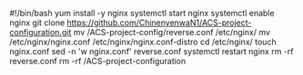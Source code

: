 #!/bin/bash
yum install -y nginx
systemctl start nginx
systemctl enable nginx
git clone https://github.com/ChinenyenwaN1/ACS-project-configuration.git
mv /ACS-project-config/reverse.conf /etc/nginx/
mv /etc/nginx/nginx.conf /etc/nginx/nginx.conf-distro
cd /etc/nginx/
touch nginx.conf
sed -n 'w nginx.conf' reverse.conf
systemctl restart nginx
rm -rf reverse.conf
rm -rf /ACS-project-configuration



